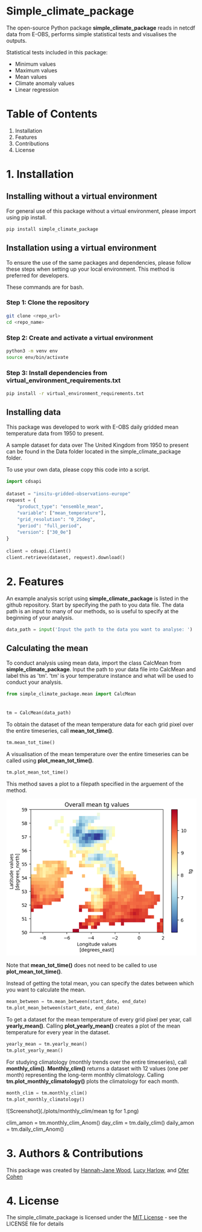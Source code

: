 # Simple_climate_package

The open-source Python package **simple_climate_package** reads in netcdf data from E-OBS, performs simple statistical tests and visualises the outputs. 

Statistical tests included in this package:
- Minimum values
- Maximum values
- Mean values
- Climate anomaly values
- Linear regression

# Table of Contents
1. Installation
2. Features
3. Contributions
4. License

# 1. Installation
## Installing without a virtual environment

For general use of this package without a virtual environment, please import using pip install.

```bash 
pip install simple_climate_package
```


## Installation using a virtual environment

To ensure the use of the same packages and dependencies, please follow these steps when setting up your local environment. This method is preferred for developers.

These commands are for bash. 

### Step 1: Clone the repository
```bash
git clone <repo_url>
cd <repo_name>
```

### Step 2: Create and activate a virtual environment
```bash
python3 -m venv env
source env/bin/activate
```

### Step 3: Install dependencies from virtual_environment_requirements.txt
```bash 
pip install -r virtual_environment_requirements.txt
```

## Installing data

This package was developed to work with E-OBS daily gridded mean temperature data from 1950 to present. 

A sample dataset for data over The United Kingdom from 1950 to present can be found in the Data folder located in the simple_climate_package folder.

To use your own data, please copy this code into a script.

```python
import cdsapi

dataset = "insitu-gridded-observations-europe"
request = {
    "product_type": "ensemble_mean",
    "variable": ["mean_temperature"],
    "grid_resolution": "0_25deg",
    "period": "full_period",
    "version": ["30_0e"]
}

client = cdsapi.Client()
client.retrieve(dataset, request).download()
```

# 2. Features
An example analysis script using **simple_climate_package** is listed in the github repository.
Start by specifying the path to you data file.
The data path is an input to many of our methods, so is useful to specify at the beginning of your analysis.

```python
data_path = input('Input the path to the data you want to analyse: ')
```

## Calculating the mean
To conduct analysis using mean data, import the class CalcMean from **simple_climate_package**.
Input the path to your data file into CalcMean and label this as 'tm'.
'tm' is your temperature instance and what will be used to conduct your analysis.

```python
from simple_climate_package.mean import CalcMean


tm = CalcMean(data_path)
```

To obtain the dataset of the mean temperature data for each grid pixel over the entire timeseries, call **mean_tot_time()**.

```python
tm.mean_tot_time()
```

A visualisation of the mean temperature over the entire timeseries can be called using **plot_mean_tot_time()**.

```python
tm.plot_mean_tot_time()
```

This method saves a plot to a filepath specified in the arguement of the method.

![Screenshot](./plots/mean_time_tot_tg.png)

Note that **mean_tot_time()** does not need to be called to use **plot_mean_tot_time()**.

Instead of getting the total mean, you can specify the dates between which you want to calculate the mean.

```python
mean_between = tm.mean_between(start_date, end_date)
tm.plot_mean_between(start_date, end_date)
```

To get a dataset for the mean temperature of every grid pixel per year, call **yearly_mean()**.
Calling **plot_yearly_mean()** creates a plot of the mean temperature for every year in the dataset.

```python
yearly_mean = tm.yearly_mean()
tm.plot_yearly_mean()
```
For studying climatology (monthly trends over the entire timeseries), call **monthly_clim()**.
**Monthly_clim()** returns a dataset with 12 values (one per month) representing the long-term monthly climatology.
Calling **tm.plot_monthly_climatology()** plots the climatology for each month.

```python
month_clim = tm.monthly_clim()
tm.plot_monthly_climatology()
```

![Screenshot](./plots/monthly_clim/mean tg for 1.png)


clim_amon = tm.monthly_clim_Anom()
day_clim = tm.daily_clim()
daily_amon = tm.daily_clim_Anom()



# 3. Authors & Contributions

This package was created by [Hannah-Jane Wood](https://github.com/hannahw0od), [Lucy Harlow](https://github.com/leharlow02-glitch), and [Ofer Cohen](https://github.com/ofer-cohen)

# 4. License
The simple_climate_package is licensed under the [MIT License](LICENSE) - see the LICENSE file for details